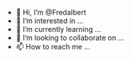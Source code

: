 - 👋 Hi, I’m @Fredalbert
- 👀 I’m interested in ...
- 🌱 I’m currently learning ...
- 💞️ I’m looking to collaborate on ...
- 📫 How to reach me ...

<!---
Fredalbert/Fredalbert is a ✨ special ✨ repository because its `README.md` (this file) appears on your GitHub profile.
You can click the Preview link to take a look at your changes.
--->

